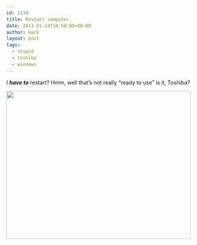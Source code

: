 ```yaml
---
id: 1134
title: Restart computer.
date: 2011-01-24T10:58:09+00:00
author: mark
layout: post
tags:
  - stupid
  - toshiba
  - windows
---
```

I _**have to**_ restart? Hmm, well that&#8217;s not really &#8220;ready to use&#8221; is it, Toshiba?

<img class="aligncenter size-full wp-image-1135" title="&quot;Your computer is now ready to use. Please restart...&quot;" src="/images/fromwp/2011/01/toshrestart.jpg" alt="" width="483" height="388" srcset="/images/fromwp/2011/01/toshrestart.jpg 483w, /images/fromwp/2011/01/toshrestart-300x240.jpg 300w" sizes="(max-width: 483px) 100vw, 483px" />